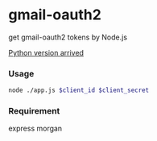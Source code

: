 # gmail-oauth2

get gmail-oauth2 tokens by Node.js

[Python version arrived](https://github.com/WhiteCat6142/mail-hato)

### Usage

```bash
node ./app.js $client_id $client_secret
```

### Requirement
express morgan
